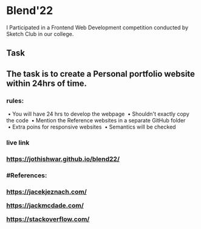 <h1>Blend'22</h1>
I Participated in a Frontend Web Development competition conducted by Sketch Club in our college.

<h2>Task<h2>
The task is to create a Personal portfolio website within 24hrs of time.

<h3>rules:</h3>
 • You will have 24 hrs to develop the webpage
 • Shouldn't exactly copy the code
 • Mention the Reference websites in a separate GitHub folder
 • Extra poins for responsive websites
 • Semantics will be checked

<h3>live link<h3>

https://jothishwar.github.io/blend22/
<br>
<h3>#References:<h3>

  https://jacekjeznach.com/ <br>

  https://jackmcdade.com/
  
  https://stackoverflow.com/

